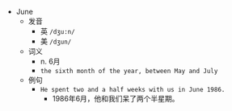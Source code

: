 - June
  - 发音
    - 英 `/dʒu:n/`
    - 美 `/dʒun/`
  - 词义
    - n. 6月
    - `the sixth month of the year, between May and July`
  - 例句
    - `He spent two and a half weeks with us in June 1986.`
      - 1986年6月，他和我们呆了两个半星期。

